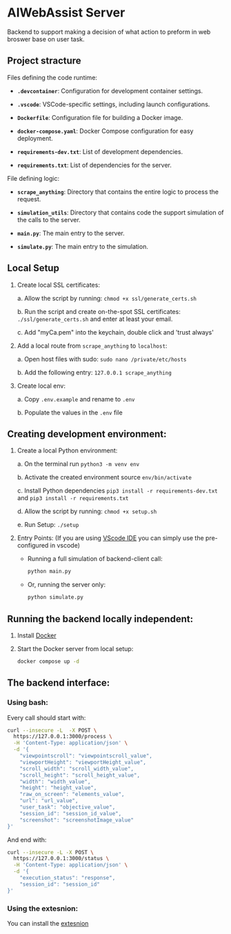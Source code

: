 # AIWebAssist Server
Backend to support making a decision of what action to preform in web broswer base on user task.

## Project stracture

Files defining the code runtime:
- **`.devcontainer`**: Configuration for development container settings.

- **`.vscode`**: VSCode-specific settings, including launch configurations.

- **`Dockerfile`**: Configuration file for building a Docker image.
  
- **`docker-compose.yaml`**: Docker Compose configuration for easy deployment.

- **`requirements-dev.txt`**: List of development dependencies.

- **`requirements.txt`**: List of dependencies for the server.

File defining logic:

- **`scrape_anything`**: Directory that contains the entire logic to process the request.

- **`simulation_utils`**: Directory that contains code the support simulation of the calls to the server.

- **`main.py`**: The main entry to the server.

- **`simulate.py`**: The main entry to the simulation.

## Local Setup

1. Create local SSL certificates:

    a. Allow the script by running: `chmod +x ssl/generate_certs.sh`

    b. Run the script and create on-the-spot SSL certificates: `./ssl/generate_certs.sh` and enter at least your email.

    c. Add "myCa.pem" into the keychain, double click and 'trust always'

2. Add a local route from `scrape_anything` to `localhost`:

    a. Open host files with sudo: `sudo nano /private/etc/hosts`

    b. Add the following entry: `127.0.0.1 scrape_anything`

3. Create local env:

    a. Copy `.env.example` and rename to `.env`

    b. Populate the values in the `.env` file

## Creating development environment:

1. Create a local Python environment:

    a. On the terminal run `python3 -m venv env`

    b. Activate the created environment source `env/bin/activate`

    c. Install Python dependencies `pip3 install -r requirements-dev.txt` and `pip3 install -r requirements.txt`

    d. Allow the script by running: `chmod +x setup.sh`

    e. Run Setup: `./setup`

2. Entry Points: (If you are using [VScode IDE](https://code.visualstudio.com/) you can simply use the pre-configured in vscode)

    - Running a full simulation of backend-client call:

      ```python
      python main.py 
      ```

    - Or, running the server only:

      ```python
      python simulate.py 
      ```

## Running the backend locally independent:

1. Install [Docker](https://www.docker.com/products/docker-desktop/)

2. Start the Docker server from local setup:

    ```bash
    docker compose up -d 
    ```

## The backend interface:

### Using bash:

Every call should start with:

```bash
curl --insecure -L  -X POST \
  https://127.0.0.1:3000/process \
  -H 'Content-Type: application/json' \
  -d '{
    "viewpointscroll": "viewpointscroll_value",
    "viewportHeight": "viewportHeight_value",
    "scroll_width": "scroll_width_value",
    "scroll_height": "scroll_height_value",
    "width": "width_value",
    "height": "height_value",
    "raw_on_screen": "elements_value",
    "url": "url_value",
    "user_task": "objective_value",
    "session_id": "session_id_value",
    "screenshot": "screenshotImage_value"
}'
```

  And end with:

```bash
curl --insecure -L -X POST \
  https://127.0.0.1:3000/status \
  -H 'Content-Type: application/json' \
  -d '{
    "execution_status": "response",
    "session_id": "session_id"
}'
```

### Using the extesnion:

You can install the [extesnion](https://github.com/AIWebAssist/AIWebAssistExtension)
